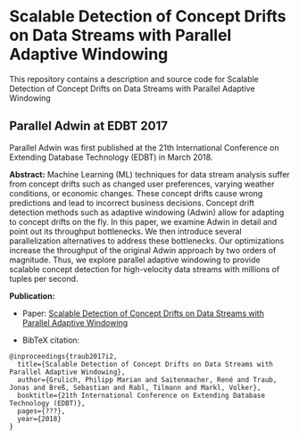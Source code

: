 
# Scalable Detection of Concept Drifts on Data Streams with Parallel Adaptive Windowing
This repository contains a description and source code for Scalable Detection of Concept Drifts on Data Streams with Parallel Adaptive Windowing

## Parallel Adwin at EDBT 2017
Parallel Adwin was first published at the 21th International Conference on Extending Database Technology (EDBT) in March 2018.  

**Abstract:** Machine Learning (ML) techniques for data stream analysis suffer from concept drifts such as changed user preferences, varying weather conditions, or economic changes. These concept drifts
cause wrong predictions and lead to incorrect business decisions. Concept drift detection methods such as adaptive windowing (Adwin) allow for adapting to concept drifts on the fly. In this paper, we examine Adwin in detail and point out its throughput bottlenecks. We then introduce several parallelization alternatives to address these bottlenecks. Our optimizations increase the throughput of the original Adwin approach by two orders of magnitude. Thus, we explore parallel adaptive windowing to provide scalable concept detection for high-velocity data streams with millions of tuples per second.

**Publication:**
- Paper: [Scalable Detection of Concept Drifts on Data Streams
with Parallel Adaptive Windowing](http://www.redaktion.tu-berlin.de/fileadmin/fg131/Publikation/Papers/preprint_adwin-paper-EDBT18_wm.pdf)

- BibTeX citation:
```
@inproceedings{traub2017i2,
  title={Scalable Detection of Concept Drifts on Data Streams with Parallel Adaptive Windowing},
  author={Grulich, Philipp Marian and Saitenmacher, René and Traub, Jonas and Breß, Sebastian and Rabl, Tilmann and Markl, Volker},
  booktitle={21th International Conference on Extending Database Technology (EDBT)},
  pages={???},
  year={2018}
}
```